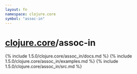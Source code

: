 ```yaml
---
layout: fn
namespace: clojure.core
symbol: "assoc-in"
---
```


# [clojure.core](../)/assoc-in

{% include 1.5.0/clojure.core/assoc_in/docs.md %}
{% include 1.5.0/clojure.core/assoc_in/examples.md %}
{% include 1.5.0/clojure.core/assoc_in/src.md %}

